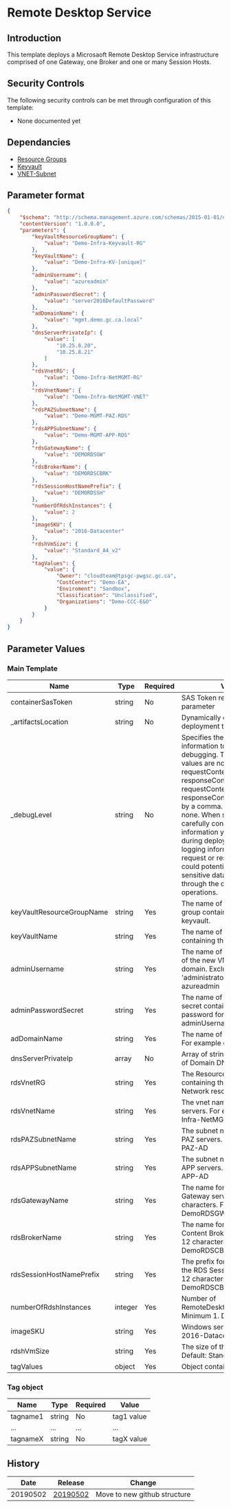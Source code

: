 # Remote Desktop Service

## Introduction

This template deploys a Microsaoft Remote Desktop Service infrastructure comprised of one Gateway, one Broker and one or many Session Hosts.

## Security Controls

The following security controls can be met through configuration of this template:

* None documented yet

## Dependancies

* [Resource Groups](https://github.com/canada-ca/accelerators_accelerateurs-azure/blob/master/Templates/arm/resourcegroups/latest/readme.md)
* [Keyvault](https://github.com/canada-ca/accelerators_accelerateurs-azure/blob/master/Templates/arm/keyvaults/latest/readme.md)
* [VNET-Subnet](https://github.com/canada-ca/accelerators_accelerateurs-azure/blob/master/Templates/arm/vnet-subnet/latest/readme.md)

## Parameter format

```json
{
    "$schema": "http://schema.management.azure.com/schemas/2015-01-01/deploymentParameters.json#",
    "contentVersion": "1.0.0.0",
    "parameters": {
        "keyVaultResourceGroupName": {
            "value": "Demo-Infra-Keyvault-RG"
        },
        "keyVaultName": {
            "value": "Demo-Infra-KV-[unique]"
        },
        "adminUsername": {
            "value": "azureadmin"
        },
        "adminPasswordSecret": {
            "value": "server2016DefaultPassword"
        },
        "adDomainName": {
            "value": "mgmt.demo.gc.ca.local"
        },
        "dnsServerPrivateIp": {
            "value": [
                "10.25.8.20",
                "10.25.8.21"
            ]
        },
        "rdsVnetRG": {
            "value": "Demo-Infra-NetMGMT-RG"
        },
        "rdsVnetName": {
            "value": "Demo-Infra-NetMGMT-VNET"
        },
        "rdsPAZSubnetName": {
            "value": "Demo-MGMT-PAZ-RDS"
        },
        "rdsAPPSubnetName": {
            "value": "Demo-MGMT-APP-RDS"
        },
        "rdsGatewayName": {
            "value": "DEMORDSGW"
        },
        "rdsBrokerName": {
            "value": "DEMORDSCBRK"
        },
        "rdsSessionHostNamePrefix": {
            "value": "DEMORDSSH"
        },
        "numberOfRdshInstances": {
            "value": 2
        },
        "imageSKU": {
            "value": "2016-Datacenter"
        },
        "rdshVmSize": {
            "value": "Standard_A4_v2"
        },
        "tagValues": {
            "value": {
                "Owner": "cloudteam@tpsgc-pwgsc.gc.ca",
                "CostCenter": "Demo-EA",
                "Enviroment": "Sandbox",
                "Classification": "Unclassified",
                "Organizations": "Demo-CCC-E&O"
            }
        }
    }
}
```

## Parameter Values

### Main Template

| Name                      | Type    | Required | Value                                                                                                                                                                                                                                                                                                                                                                                                                                                                          |
| ------------------------- | ------- | -------- | ------------------------------------------------------------------------------------------------------------------------------------------------------------------------------------------------------------------------------------------------------------------------------------------------------------------------------------------------------------------------------------------------------------------------------------------------------------------------------ |
| containerSasToken         | string  | No       | SAS Token received as a parameter                                                                                                                                                                                                                                                                                                                                                                                                                                              |
| _artifactsLocation        | string  | No       | Dynamically derived from the deployment template link uri                                                                                                                                                                                                                                                                                                                                                                                                                      |
| _debugLevel               | string  | No       | Specifies the type of information to log for debugging. The permitted values are none, requestContent, responseContent, or both requestContent and responseContent separated by a comma. The default is none. When setting this value, carefully consider the type of information you are passing in during deployment. By logging information about the request or response, you could potentially expose sensitive data that is retrieved through the deployment operations. |
| keyVaultResourceGroupName | string  | Yes      | The name of the resource group containing the keyvault.                                                                                                                                                                                                                                                                                                                                                                                                                        |
| keyVaultName              | string  | Yes      | The name of the keyvault containing the secret.                                                                                                                                                                                                                                                                                                                                                                                                                                |
| adminUsername             | string  | Yes      | The name of the administrator of the new VM and the domain. Exclusion list: 'administrator'. For example azureadmin                                                                                                                                                                                                                                                                                                                                                            |
| adminPasswordSecret       | string  | Yes      | The name of the keyvault secret containing the password for the adminUsername                                                                                                                                                                                                                                                                                                                                                                                                  |
| adDomainName              | string  | Yes      | The name of the AD domain. For example contoso.com                                                                                                                                                                                                                                                                                                                                                                                                                             |
| dnsServerPrivateIp        | array   | No       | Array of strings of IP address of Domain DNS servers                                                                                                                                                                                                                                                                                                                                                                                                                           |
| rdsVnetRG                 | string  | Yes      | The Resource Group containing the RDS Virtual Network resource                                                                                                                                                                                                                                                                                                                                                                                                                 |
| rdsVnetName               | string  | Yes      | The vnet name for the RDS servers. For example Demo-Infra-NetMGMT-VNET                                                                                                                                                                                                                                                                                                                                                                                                         |
| rdsPAZSubnetName          | string  | Yes      | The subnet name for RDS PAZ servers. For example PAZ-AD                                                                                                                                                                                                                                                                                                                                                                                                                        |
| rdsAPPSubnetName          | string  | Yes      | The subnet name for RDS APP servers. For example APP-AD                                                                                                                                                                                                                                                                                                                                                                                                                        |
| rdsGatewayName            | string  | Yes      | The name for the RDS Gateway server. Max 12 characters. For example DemoRDSGW                                                                                                                                                                                                                                                                                                                                                                                                  |
| rdsBrokerName             | string  | Yes      | The name for the RDS Content Broker server. Max 12 characters. For example DemoRDSCB                                                                                                                                                                                                                                                                                                                                                                                           |
| rdsSessionHostNamePrefix  | string  | Yes      | The prefix for the name for the RDS Session server. Max 12 characters. For example DemoRDSCB                                                                                                                                                                                                                                                                                                                                                                                   |
| numberOfRdshInstances     | integer | Yes      | Number of RemoteDesktopSessionHosts. Minimum 1. Default 1.                                                                                                                                                                                                                                                                                                                                                                                                                     |
| imageSKU                  | string  | Yes      | Windows server SKU. Default: 2016-Datacenter                                                                                                                                                                                                                                                                                                                                                                                                                                   |
| rdshVmSize                | string  | Yes      | The size of the RDSH VMs. Default: Standard_A4_v2                                                                                                                                                                                                                                                                                                                                                                                                                              |
| tagValues                 | object  | Yes      | Object containing [tags pairs](#tag-object)                                                                                                                                                                                                                                                                                                                                                                                                                                    |

### Tag object

| Name     | Type   | Required | Value      |
| -------- | ------ | -------- | ---------- |
| tagname1 | string | No       | tag1 value |
| ...      | ...    | ...      | ...        |
| tagnameX | string | No       | tagX value |

## History

| Date     | Release                                                                    | Change                       |
| -------- | -------------------------------------------------------------------------- | ---------------------------- |
| 20190502 | [20190502](https://github.com/canada-ca-azure-templates/rds/tree/20190502) | Move to new github structure |